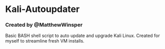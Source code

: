 # Kali-Autoupdater
### Created by @MatthewWinsper

Basic BASH shell script to auto update and upgrade Kali Linux.
Created for myself to streamline fresh VM installs.
